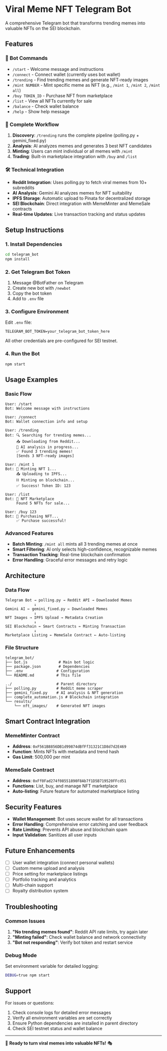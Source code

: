 # Viral Meme NFT Telegram Bot

A comprehensive Telegram bot that transforms trending memes into valuable NFTs on the SEI blockchain.

## Features

### 🤖 Bot Commands
- `/start` - Welcome message and instructions
- `/connect` - Connect wallet (currently uses bot wallet)
- `/trending` - Find trending memes and generate NFT-ready images
- `/mint NUMBER` - Mint specific meme as NFT (e.g., `/mint 1`, `/mint 2`, `/mint all`)
- `/buy TOKEN_ID` - Purchase NFT from marketplace
- `/list` - View all NFTs currently for sale
- `/balance` - Check wallet balance
- `/help` - Show help message

### 🔄 Complete Workflow
1. **Discovery**: `/trending` runs the complete pipeline (polling.py + gemini_fixed.py)
2. **Analysis**: AI analyzes memes and generates 3 best NFT candidates
3. **Minting**: Users can mint individual or all memes with `/mint`
4. **Trading**: Built-in marketplace integration with `/buy` and `/list`

### 🛠 Technical Integration
- **Reddit Integration**: Uses polling.py to fetch viral memes from 10+ subreddits
- **AI Analysis**: Gemini AI analyzes memes for NFT suitability
- **IPFS Storage**: Automatic upload to Pinata for decentralized storage
- **SEI Blockchain**: Direct integration with MemeMinter and MemeSale contracts
- **Real-time Updates**: Live transaction tracking and status updates

## Setup Instructions

### 1. Install Dependencies
```bash
cd telegram_bot
npm install
```

### 2. Get Telegram Bot Token
1. Message @BotFather on Telegram
2. Create new bot with `/newbot`
3. Copy the bot token
4. Add to `.env` file

### 3. Configure Environment
Edit `.env` file:
```env
TELEGRAM_BOT_TOKEN=your_telegram_bot_token_here
```

All other credentials are pre-configured for SEI testnet.

### 4. Run the Bot
```bash
npm start
```

## Usage Examples

### Basic Flow
```
User: /start
Bot: Welcome message with instructions

User: /connect  
Bot: Wallet connection info and setup

User: /trending
Bot: 🔍 Searching for trending memes...
     📥 Downloading from Reddit...
     🤖 AI analysis in progress...
     ✅ Found 3 trending memes!
     [Sends 3 NFT-ready images]

User: /mint 1
Bot: 🎨 Minting NFT 1...
     📤 Uploading to IPFS...
     ⛓️ Minting on blockchain...
     ✅ Success! Token ID: 123

User: /list
Bot: 🏪 NFT Marketplace
     Found 5 NFTs for sale...

User: /buy 123
Bot: 🛒 Purchasing NFT...
     ✅ Purchase successful!
```

### Advanced Features
- **Batch Minting**: `/mint all` mints all 3 trending memes at once
- **Smart Filtering**: AI only selects high-confidence, recognizable memes
- **Transaction Tracking**: Real-time blockchain confirmation
- **Error Handling**: Graceful error messages and retry logic

## Architecture

### Data Flow
```
Telegram Bot → polling.py → Reddit API → Downloaded Memes
             ↓
Gemini AI ← gemini_fixed.py ← Downloaded Memes
             ↓
NFT Images → IPFS Upload → Metadata Creation
             ↓
SEI Blockchain ← Smart Contracts ← Minting Transaction
             ↓
Marketplace Listing ← MemeSale Contract ← Auto-listing
```

### File Structure
```
telegram_bot/
├── bot.js              # Main bot logic
├── package.json        # Dependencies
├── .env               # Configuration
└── README.md          # This file

../                    # Parent directory
├── polling.py         # Reddit meme scraper
├── gemini_fixed.py    # AI analysis & NFT generation
├── complete_automation.js # Blockchain integration
└── results/
    └── nft_images/    # Generated NFT images
```

## Smart Contract Integration

### MemeMinter Contract
- **Address**: `0xF561B8856DB1d99874dBfFf31321C1D8d7d2E469`
- **Function**: Mints NFTs with metadata and trend hash
- **Gas Limit**: 500,000 per mint

### MemeSale Contract  
- **Address**: `0xFf0Fad274f08551890F8Ab7f1D5B719520FFcd51`
- **Functions**: List, buy, and manage NFT marketplace
- **Auto-listing**: Future feature for automated marketplace listing

## Security Features

- **Wallet Management**: Bot uses secure wallet for all transactions
- **Error Handling**: Comprehensive error catching and user feedback
- **Rate Limiting**: Prevents API abuse and blockchain spam
- **Input Validation**: Sanitizes all user inputs

## Future Enhancements

- [ ] User wallet integration (connect personal wallets)
- [ ] Custom meme upload and analysis
- [ ] Price setting for marketplace listings
- [ ] Portfolio tracking and analytics
- [ ] Multi-chain support
- [ ] Royalty distribution system

## Troubleshooting

### Common Issues
1. **"No trending memes found"**: Reddit API rate limits, try again later
2. **"Minting failed"**: Check wallet balance and network connectivity
3. **"Bot not responding"**: Verify bot token and restart service

### Debug Mode
Set environment variable for detailed logging:
```bash
DEBUG=true npm start
```

## Support

For issues or questions:
1. Check console logs for detailed error messages
2. Verify all environment variables are set correctly
3. Ensure Python dependencies are installed in parent directory
4. Check SEI testnet status and wallet balance

---

🚀 **Ready to turn viral memes into valuable NFTs!** 🎭
